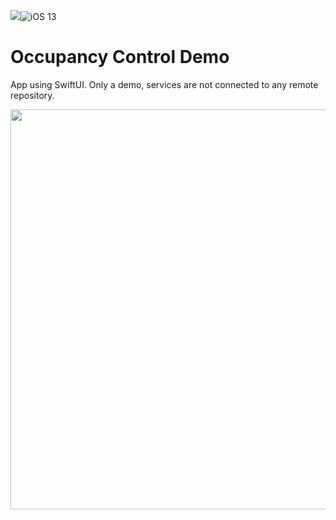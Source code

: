 <img src="https://img.shields.io/badge/Swift-5.2-orange" /><img src="https://img.shields.io/badge/platform-iOS%2013-green" alt="iOS 13" />
# Occupancy Control Demo

App using SwiftUI. Only a demo, services are not connected to any remote repository. 

<img src="https://lukasbahrle.com/occupancycontrol/occupancycontrol.gif" height="640">
